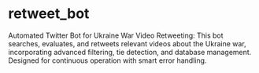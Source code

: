 # retweet_bot
Automated Twitter Bot for Ukraine War Video Retweeting: This bot searches, evaluates, and retweets relevant videos about the Ukraine war, incorporating advanced filtering, tie detection, and database management. Designed for continuous operation with smart error handling.
